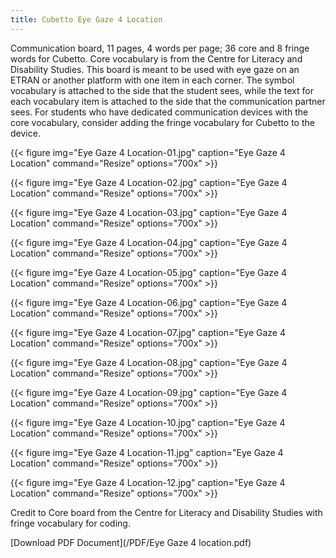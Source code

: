 ```yaml
---
title: Cubetto Eye Gaze 4 Location
---
```

Communication board, 11 pages, 4 words per page; 36 core and 8 fringe words for Cubetto.  Core vocabulary is from the Centre for Literacy and Disability Studies.
This board is meant to be used with eye gaze on an ETRAN or another platform with one item in each corner. The symbol vocabulary is attached to the side that the student sees, while the text for each vocabulary item is attached to the side that the communication partner sees.
For students who have dedicated communication devices with the core vocabulary, consider adding the fringe vocabulary for Cubetto to the device.

{{< figure
img="Eye Gaze 4 Location-01.jpg"
caption="Eye Gaze 4 Location"
command="Resize"
options="700x" >}}

{{< figure
img="Eye Gaze 4 Location-02.jpg"
caption="Eye Gaze 4 Location"
command="Resize"
options="700x" >}}

{{< figure
img="Eye Gaze 4 Location-03.jpg"
caption="Eye Gaze 4 Location"
command="Resize"
options="700x" >}}

{{< figure
img="Eye Gaze 4 Location-04.jpg"
caption="Eye Gaze 4 Location"
command="Resize"
options="700x" >}}

{{< figure
img="Eye Gaze 4 Location-05.jpg"
caption="Eye Gaze 4 Location"
command="Resize"
options="700x" >}}

{{< figure
img="Eye Gaze 4 Location-06.jpg"
caption="Eye Gaze 4 Location"
command="Resize"
options="700x" >}}

{{< figure
img="Eye Gaze 4 Location-07.jpg"
caption="Eye Gaze 4 Location"
command="Resize"
options="700x" >}}

{{< figure
img="Eye Gaze 4 Location-08.jpg"
caption="Eye Gaze 4 Location"
command="Resize"
options="700x" >}}

{{< figure
img="Eye Gaze 4 Location-09.jpg"
caption="Eye Gaze 4 Location"
command="Resize"
options="700x" >}}

{{< figure
img="Eye Gaze 4 Location-10.jpg"
caption="Eye Gaze 4 Location"
command="Resize"
options="700x" >}}

{{< figure
img="Eye Gaze 4 Location-11.jpg"
caption="Eye Gaze 4 Location"
command="Resize"
options="700x" >}}

{{< figure
img="Eye Gaze 4 Location-12.jpg"
caption="Eye Gaze 4 Location"
command="Resize"
options="700x" >}}


Credit to Core board from the Centre for Literacy and Disability Studies with fringe vocabulary for coding.

[Download PDF Document](/PDF/Eye Gaze 4 location.pdf)
